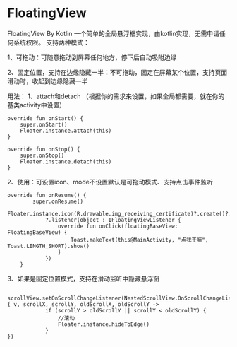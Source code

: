 # FloatingView
FloatingView By Kotlin
一个简单的全局悬浮框实现，由kotlin实现，无需申请任何系统权限。
支持两种模式：

1、可拖动：可随意拖动到屏幕任何地方，停下后自动吸附边缘

2、固定位置，支持在边缘隐藏一半：不可拖动，固定在屏幕某个位置，支持页面滑动时，收起到边缘隐藏一半

用法：
1、attach和detach （根据你的需求来设置，如果全局都需要，就在你的基类activity中设置）

    override fun onStart() {
        super.onStart()
        Floater.instance.attach(this)
    }

    override fun onStop() {
        super.onStop()
        Floater.instance.detach(this)
    }
    
2、使用：可设置icon、mode不设置默认是可拖动模式、支持点击事件监听

    override fun onResume() {
            super.onResume()
            Floater.instance.icon(R.drawable.img_receiving_certificate)?.create()?.mode(ModeConstant.MODE_STALL)
                ?.listener(object : IFloatingViewListener {
                    override fun onClick(floatingBaseView: FloatingBaseView) {
                        Toast.makeText(this@MainActivity, "点我干嘛", Toast.LENGTH_SHORT).show()
                    }
                })
        }
    
3、如果是固定位置模式，支持在滑动监听中隐藏悬浮窗

     scrollView.setOnScrollChangeListener(NestedScrollView.OnScrollChangeListener { v, scrollX, scrollY, oldScrollX, oldScrollY ->
                if (scrollY > oldScrollY || scrollY < oldScrollY) {
                    //滚动
                    Floater.instance.hideToEdge()
                }
    })
